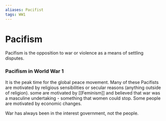```yaml
---
aliases: Pacifist
tags: WW1
---
```

# Pacifism
Pacifism is the opposition to war or violence as a means of settling disputes.
### Pacifism in World War 1
It is the peak time for the global peace movement. Many of these Pacifists are motivated by religious sensibilities or secular reasons (anything outside of religion). some are motivated by [[Feminism]] and believed that war was a masculine undertaking - something that women could stop. Some people are motivated by economic changes.

War has always been in the interest government, not the people. 